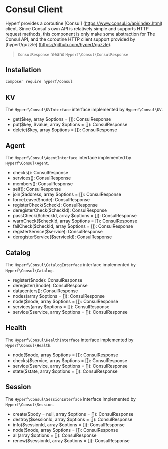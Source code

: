 # Consul Client

Hyperf provides a coroutine [Consul] (https://www.consul.io/api/index.html) client. Since Consul's own API is relatively simple and supports HTTP request methods, this component is only make some abstraction for The Consul API, and the coroutine HTTP client support provided by [hyperf/guzzle] (https://github.com/hyperf/guzzle).

> `ConsulResponse` means `Hyperf\Consul\ConsulResponse`

## Installation

```bash
composer require hyperf/consul
```

## KV

The `Hyperf\Consul\KVInterface` interface implemented by `Hyperf\Consul\KV`.

- get($key, array $options = []): ConsulResponse
- put($key, $value, array $options = []): ConsulResponse
- delete($key, array $options = []): ConsulResponse

## Agent

The `Hyperf\Consul\AgentInterface` interface implemented by `Hyperf\Consul\Agent`.

- checks(): ConsulResponse
- services(): ConsulResponse
- members(): ConsulResponse
- self(): ConsulResponse
- join($address, array $options = []): ConsulResponse
- forceLeave($node): ConsulResponse
- registerCheck($check): ConsulResponse
- deregisterCheck($checkId): ConsulResponse
- passCheck($checkId, array $options = []): ConsulResponse
- warnCheck($checkId, array $options = []): ConsulResponse
- failCheck($checkId, array $options = []): ConsulResponse
- registerService($service): ConsulResponse
- deregisterService($serviceId): ConsulResponse

## Catalog

The `Hyperf\Consul\CatalogInterface` interface implemented by `Hyperf\Consul\Catalog`.

- register($node): ConsulResponse
- deregister($node): ConsulResponse
- datacenters(): ConsulResponse
- nodes(array $options = []): ConsulResponse
- node($node, array $options = []): ConsulResponse
- services(array $options = []): ConsulResponse
- service($service, array $options = []): ConsulResponse

## Health

The `Hyperf\Consul\HealthInterface` interface implemented by `Hyperf\Consul\Health`.

- node($node, array $options = []): ConsulResponse
- checks($service, array $options = []): ConsulResponse
- service($service, array $options = []): ConsulResponse
- state($state, array $options = []): ConsulResponse

## Session

The `Hyperf\Consul\SessionInterface` interface implemented by `Hyperf\Consul\Session`.

- create($body = null, array $options = []): ConsulResponse
- destroy($sessionId, array $options = []): ConsulResponse
- info($sessionId, array $options = []): ConsulResponse
- node($node, array $options = []): ConsulResponse
- all(array $options = []): ConsulResponse
- renew($sessionId, array $options = []): ConsulResponse